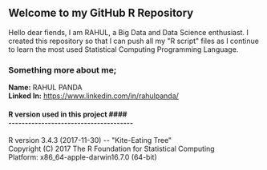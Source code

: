 ## Welcome to my GitHub R Repository

Hello dear fiends, I am RAHUL, a Big Data and Data Science enthusiast. I created this repository so that I can push all my "R script" files as I continue to learn the most used Statistical Computing Programming Language.

### Something more about me;
**Name:** RAHUL PANDA <br/> **Linked In:** https://www.linkedin.com/in/rahulpanda/

#### R version used in this project #### <br/>--------------------------------------<br/>
R version 3.4.3 (2017-11-30) -- "Kite-Eating Tree"<br/>
Copyright (C) 2017 The R Foundation for Statistical Computing<br/>
Platform: x86_64-apple-darwin16.7.0 (64-bit)
